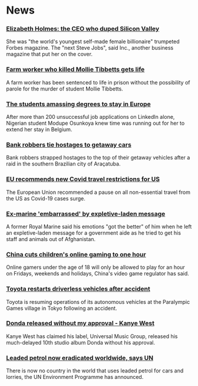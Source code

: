 # News
### [Elizabeth Holmes: the CEO who duped Silicon Valley](https://www.bbc.com/news/business-58336998)
She was "the world's youngest self-made female billionaire" trumpeted Forbes magazine. The "next Steve Jobs", said Inc., another business magazine that put her on the cover.
### [Farm worker who killed Mollie Tibbetts gets life](https://www.bbc.com/news/world-us-canada-58390687)
A farm worker has been sentenced to life in prison without the possibility of parole for the murder of student Mollie Tibbetts.
### [The students amassing degrees to stay in Europe](https://www.bbc.com/news/world-africa-58319976)
After more than 200 unsuccessful job applications on LinkedIn alone, Nigerian student Modupe Osunkoya knew time was running out for her to extend her stay in Belgium. 
### [Bank robbers tie hostages to getaway cars](https://www.bbc.com/news/world-latin-america-58382410)
Bank robbers strapped hostages to the top of their getaway vehicles after a raid in the southern Brazilian city of Araçatuba. 
### [EU recommends new Covid travel restrictions for US](https://www.bbc.com/news/world-us-canada-58386967)
The European Union recommended a pause on all non-essential travel from the US as Covid-19 cases surge.
### [Ex-marine 'embarrassed' by expletive-laden message](https://www.bbc.com/news/uk-england-essex-58385521)
A former Royal Marine said his emotions "got the better" of him when he left an expletive-laden message for a government aide as he tried to get his staff and animals out of Afghanistan.
### [China cuts children's online gaming to one hour](https://www.bbc.com/news/technology-58384457)
Online gamers under the age of 18 will only be allowed to play for an hour on Fridays, weekends and holidays, China's video game regulator has said.
### [Toyota restarts driverless vehicles after accident](https://www.bbc.com/news/business-58390290)
Toyota is resuming operations of its autonomous vehicles at the Paralympic Games village in Tokyo following an accident.
### [Donda released without my approval - Kanye West](https://www.bbc.com/news/entertainment-arts-58383576)
Kanye West has claimed his label, Universal Music Group, released his much-delayed 10th studio album Donda without his approval.
### [Leaded petrol now eradicated worldwide, says UN](https://www.bbc.com/news/world-58388810)
There is now no country in the world that uses leaded petrol for cars and lorries, the UN Environment Programme has announced.
